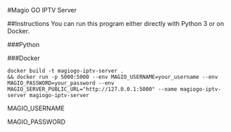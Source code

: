 #Magio GO IPTV Server


##Instructions
You can run this program either directly with Python 3
or on Docker.

###Python


###Docker
```
docker build -t magiogo-iptv-server .
&& docker run -p 5000:5000 --env MAGIO_USERNAME=your_username --env MAGIO_PASSWORD=your_password --env MAGIO_SERVER_PUBLIC_URL="http://127.0.0.1:5000" --name magiogo-iptv-server magiogo-iptv-server
```


MAGIO_USERNAME

MAGIO_PASSWORD